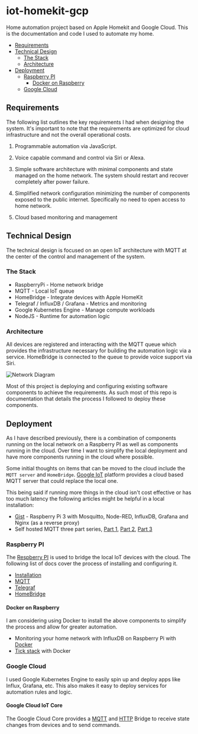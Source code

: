 iot-homekit-gcp
===

Home automation project based on Apple Homekit and Google Cloud.  This is the documentation and code I used to automate my home.

- [Requirements](#requirements)
- [Technical Design](#technical-design)
    - [The Stack](#the-stack)
    - [Architecture](#architecture)
- [Deployment](#deployment)
    - [Raspberry PI](#raspberry-pi)
        - [Docker on Raspberry](#docker-on-raspberry)
    - [Google Cloud](#google-cloud)

## Requirements

The following list outlines the key requirements I had when designing the system.  It's important to note that the requirements are optimized for cloud infrastructure and not the overall operational costs.

1. Programmable automation via JavaScript.

2. Voice capable command and control via Siri or Alexa.

3. Simple software architecture with minimal components and state managed on the home network.  The system should restart and recover completely after power failure.

4. Simplified network configuration minimizing the number of components exposed to the public internet.  Specifically no need to open access to home network.

5. Cloud based monitoring and management

## Technical Design

The technical design is focused on an open IoT architecture with MQTT at the center of the control and management of the system.

### The Stack

* RaspberryPi - Home network bridge
* MQTT - Local IoT queue
* HomeBridge - Integrate devices with Apple HomeKit
* Telegraf / InfluxDB / Grafana - Metrics and monitoring
* Google Kubernetes Engine - Manage compute workloads
* NodeJS - Runtime for automation logic

### Architecture

All devices are registered and interacting with the MQTT queue which provides the infrastructure necessary for building the automation logic via a service.  HomeBridge is connected to the queue to provide voice support via Siri.

![Network Diagram](https://www.lucidchart.com/publicSegments/view/dba85aa8-a7e6-4d71-b736-4e39beef4e3a/image.png "Network Diagram")

Most of this project is deploying and configuring existing software components to achieve the requirements.  As such most of this repo is documentation that details the process I followed to deploy these components.

## Deployment

As I have described previously, there is a combination of components running on the local network on a Raspberry PI as well as components running in the cloud.  Over time I want to simplify the local deployment and have more components running in the cloud where possible.

Some initial thoughts on items that can be moved to the cloud include the `MQTT server` and `HomeBridge`.  [Google IoT](https://cloud.google.com/iot-core/) platform provides a cloud based MQTT server that could replace the local one.

This being said if running more things in the cloud isn't cost effective or has too much latency the following articles might be helpful in a local installation:

* [Gist](https://gist.github.com/xoseperez/e23334910fb45b0424b35c422760cb87) - Raspberry Pi 3 with Mosquitto, Node-RED, InfluxDB, Grafana and Nginx (as a reverse proxy)
* Self hosted MQTT three part series, [Part 1](https://thingsmatic.com/2016/06/24/a-self-hosted-mqtt-environment-for-internet-of-things-part-1/), [Part 2](https://thingsmatic.com/2016/06/24/a-self-hosted-mqtt-environment-for-internet-of-things-part-2/), [Part 3](https://thingsmatic.com/2016/06/24/a-self-hosted-mqtt-environment-for-internet-of-things-part-3/)
 
### Raspberry PI

The [Respberry PI](https://www.amazon.com/gp/product/B07BLRSKBV/ref=oh_aui_detailpage_o05_s00?ie=UTF8&psc=1) is used to bridge the local IoT devices with the cloud.  The following list of docs cover the process of installing and configuring it.

* [Installation](./docs/raspberry/installation.md)
* [MQTT](./docs/raspberry/mqtt.md)
* [Telegraf](./docs/raspberry/telegraf.md)
* [HomeBridge](./docs/raspberry/homebridge.md)

#### Docker on Raspberry

I am considering using Docker to install the above components to simplify the process and allow for greater automation.

* Monitoring your home network with InfluxDB on Raspberry Pi with [Docker](https://medium.com/@petey5000/monitoring-your-home-network-with-influxdb-on-raspberry-pi-with-docker-78a23559ffea)
* [Tick stack](https://www.influxdata.com/blog/running-the-tick-stack-on-a-raspberry-pi/) with Docker

### Google Cloud

I used Google Kubernetes Engine to easily spin up and deploy apps like Influx, Grafana, etc.  This also makes it easy to deploy services for automation rules and logic.

#### Google Cloud IoT Core

The Google Cloud Core provides a [MQTT](https://cloud.google.com/iot/docs/how-tos/mqtt-bridge) and [HTTP](https://cloud.google.com/iot/docs/how-tos/http-bridge) Bridge to receive state changes from devices and to send commands.
